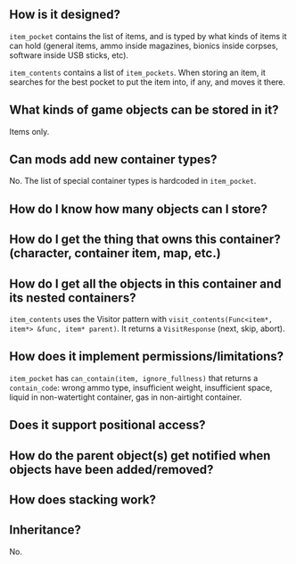 ## How is it designed?

`item_pocket` contains the list of items, and is typed by what kinds of items it can hold (general items, ammo inside magazines, bionics inside corpses, software inside USB sticks, etc).

`item_contents` contains a list of `item_pockets`. When storing an item, it searches for the best pocket to put the item into, if any, and moves it there.

## What kinds of game objects can be stored in it?

Items only.

## Can mods add new container types?

No. The list of special container types is hardcoded in `item_pocket`.

## How do I know how many objects can I store?

## How do I get the thing that owns this container? (character, container item, map, etc.)

## How do I get all the objects in this container and its nested containers?

`item_contents` uses the Visitor pattern with `visit_contents(Func<item*, item*> &func, item* parent)`. It returns a `VisitResponse` (next, skip, abort).

## How does it implement permissions/limitations?

`item_pocket` has `can_contain(item, ignore_fullness)` that returns a `contain_code`:  wrong ammo type, insufficient weight, insufficient space, liquid in non-watertight container, gas in non-airtight container.

## Does it support positional access?

## How do the parent object(s) get notified when objects have been added/removed?

## How does stacking work?

## Inheritance?

No.